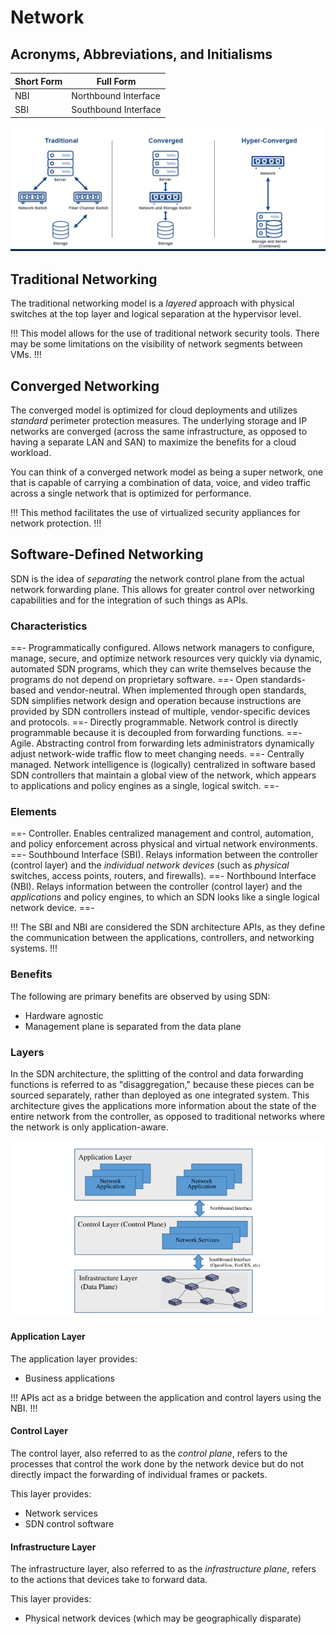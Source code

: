 # Network

## Acronyms, Abbreviations, and Initialisms

| Short Form | Full Form |
| - | - |
| NBI | Northbound Interface |
| SBI | Southbound Interface |

![Network Models](/static/network-models.png)

## Traditional Networking

The traditional networking model is a *layered* approach with physical switches at the top layer and logical separation at the hypervisor level.

!!!
This model allows for the use of traditional network security tools. There may be some limitations on the visibility of network segments between VMs.
!!!

## Converged Networking

The converged model is optimized for cloud deployments and utilizes *standard* perimeter protection measures. The underlying storage and IP networks are converged (across the same infrastructure, as opposed to having a separate LAN and SAN) to maximize the benefits for a cloud workload.

You can think of a converged network model as being a super network, one that is capable of carrying a combination of data, voice, and video traffic across a single network that is optimized for performance.

!!!
This method facilitates the use of virtualized security appliances for network protection.
!!!

## Software-Defined Networking

SDN is the idea of *separating* the network control plane from the actual network forwarding plane. This allows for greater control over networking capabilities and for the integration of such things as APIs.

### Characteristics

==- Programmatically configured.
Allows network managers to configure, manage, secure, and optimize network resources very quickly via dynamic, automated SDN programs, which they can write themselves because the programs do not depend on proprietary software.
==- Open standards-based and vendor-neutral.
When implemented through open standards, SDN simplifies network design and operation because instructions are provided by SDN controllers instead of multiple, vendor-specific devices and protocols.
==- Directly programmable.
Network control is directly programmable because it is decoupled from forwarding functions.
==- Agile.
Abstracting control from forwarding lets administrators dynamically adjust network-wide traffic flow to meet changing needs.
==- Centrally managed.
Network intelligence is (logically) centralized in software based SDN controllers that maintain a global view of the network, which appears to applications and policy engines as a single, logical switch.
==-

### Elements

==- Controller.
Enables centralized management and control, automation, and policy enforcement across physical and virtual network environments.
==- Southbound Interface (SBI).
Relays information between the controller (control layer) and the *individual network devices* (such as *physical* switches, access points, routers, and firewalls).
==- Northbound Interface (NBI).
Relays information between the controller (control layer) and the *applications* and policy engines, to which an SDN looks like a single logical network device.
==-

!!!
The SBI and NBI are considered the SDN architecture APIs, as they define the communication between the applications, controllers, and networking systems.
!!!

### Benefits

The following are primary benefits are observed by using SDN:

- Hardware agnostic
- Management plane is separated from the data plane

### Layers

In the SDN architecture, the splitting of the control and data forwarding functions is referred to as "disaggregation," because these pieces can be sourced separately, rather than deployed as one integrated system. This architecture gives the applications more information about the state of the entire network from the controller, as opposed to traditional networks where the network is only application-aware.

![SDN Architecture](/static/sdn-architecture.png)

#### Application Layer

The application layer provides:

- Business applications

!!!
APIs act as a bridge between the application and control layers using the NBI.
!!!

#### Control Layer

The control layer, also referred to as the *control plane*, refers to the processes that control the work done by the network device but do not directly impact the forwarding of individual frames or packets.

This layer provides:

- Network services
- SDN control software

#### Infrastructure Layer

The infrastructure layer, also referred to as the *infrastructure plane*, refers to the actions that devices take to forward data.

This layer provides:

- Physical network devices (which may be geographically disparate)
